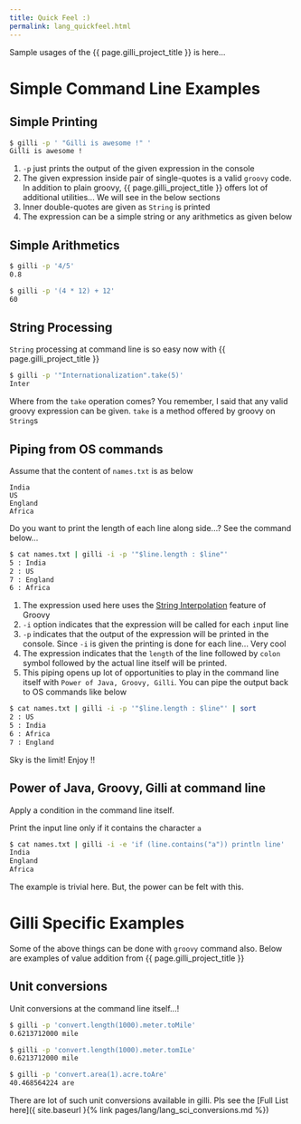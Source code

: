 ```yaml
---
title: Quick Feel :)
permalink: lang_quickfeel.html
---
```


Sample usages of the {{ page.gilli_project_title }} is here...

# Simple Command Line Examples

## Simple Printing

```bash
$ gilli -p ' "Gilli is awesome !" '
Gilli is awesome !
```
1. `-p` just prints the output of the given expression in the console
1. The given expression inside pair of single-quotes is a valid `groovy`
   code. In addition to plain groovy, {{ page.gilli_project_title }} offers lot of
   additional utilities... We will see in the below sections
1. Inner double-quotes are given as `String` is printed
1. The expression can be a simple string or any arithmetics as given below


## Simple Arithmetics

```bash
$ gilli -p '4/5'
0.8

$ gilli -p '(4 * 12) + 12'
60
```

## String Processing

`String` processing at command line is so easy now with {{ page.gilli_project_title }}

```bash
$ gilli -p '"Internationalization".take(5)'
Inter
```
Where from the `take` operation comes? You remember, I said that any valid groovy
expression can be given. `take` is a method offered by groovy on `String`s

## Piping from OS commands

Assume that the content of `names.txt` is as below

```
India
US
England
Africa
```


Do you want to print the length of each line along side...? See the command below...

```bash
$ cat names.txt | gilli -i -p '"$line.length : $line"'
5 : India
2 : US
7 : England
6 : Africa
```

1. The expression used here uses the [String Interpolation](https://groovy-lang.org/syntax.html#_string_interpolation)
feature of Groovy
1. `-i` option indicates that the expression will be called for each `i`nput
line
1. `-p` indicates that the output of the expression will be printed in the console. Since `-i` is given
the printing is done for each line... Very cool
1. The expression indicates that the `length` of the line followed by `colon` symbol
   followed by the actual line itself will be printed. 
1. This piping opens up lot of opportunities to play in the command line itself with
`Power of Java, Groovy, Gilli`. You can pipe the output back to OS commands like below

```bash
$ cat names.txt | gilli -i -p '"$line.length : $line"' | sort
2 : US
5 : India
6 : Africa
7 : England
```

Sky is the limit! Enjoy !!


## Power of Java, Groovy, Gilli at command line

Apply a condition in the command line itself.

Print the input line only if it contains the character `a`

```bash
$ cat names.txt | gilli -i -e 'if (line.contains("a")) println line'
India
England
Africa
```

The example is trivial here. But, the power can be felt with this.

# Gilli Specific Examples

Some of the above things can be done with `groovy` command also. Below are examples
of value addition from {{ page.gilli_project_title }}

## Unit conversions

Unit conversions at the command line itself...!

```bash
$ gilli -p 'convert.length(1000).meter.toMile'
0.6213712000 mile

$ gilli -p 'convert.length(1000).meter.tomILe'
0.6213712000 mile

$ gilli -p 'convert.area(1).acre.toAre'
40.468564224 are

```

There are lot of such unit conversions available in gilli. Pls see
the [Full List here]({ site.baseurl }{% link pages/lang/lang_sci_conversions.md %})